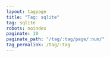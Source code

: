 ```yaml
---
layout: tagpage
title: "Tag: sqlite"
tag: sqlite
robots: noindex
paginate: 10
paginate_path: "/tag/:tag/page/:num/"
tag_permalink: /tag/:tag
---
```

